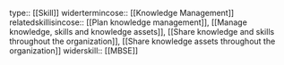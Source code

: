 type:: [[Skill]]
widertermincose:: [[Knowledge Management]]
relatedskillisincose:: [[Plan knowledge management]], [[Manage knowledge, skills and knowledge assets]], [[Share knowledge and skills throughout the organization]], [[Share knowledge assets throughout the organization]]
widerskill:: [[MBSE]]
